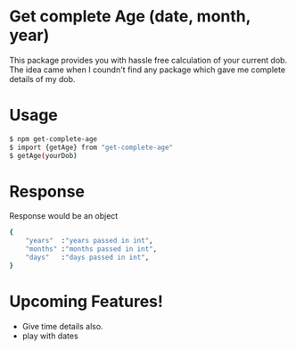 # Get complete Age (date, month, year)

This package provides you with hassle free calculation of your current dob.
The idea came when I coundn't find any package which gave me complete details of my dob.

# Usage

```sh
$ npm get-complete-age
$ import {getAge} from "get-complete-age"
$ getAge(yourDob)
```

# Response

Response would be an object

```sh
{
    "years"  :"years passed in int",
    "months" :"months passed in int",
    "days"   :"days passed in int",
}
```

# Upcoming Features!

- Give time details also.
- play with dates

<!-- You can also checkout my upcoming profile [link][plink] soon. -->

<!-- [plink]: https://google.com -->
